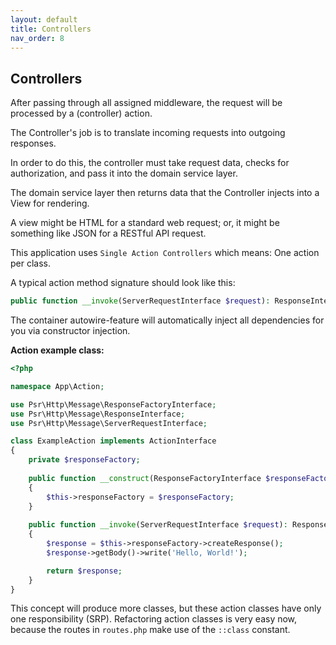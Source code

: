 ```yaml
---
layout: default
title: Controllers
nav_order: 8
---
```


## Controllers

After passing through all assigned middleware, the request will be processed by a (controller) action.

The Controller's job is to translate incoming requests into outgoing responses. 

In order to do this, the controller must take request data, checks for authorization,
and pass it into the domain service layer.

The domain service layer then returns data that the Controller injects into a View for rendering. 

A view might be HTML for a standard web request; or, 
it might be something like JSON for a RESTful API request.

This application uses `Single Action Controllers` which means: One action per class.

A typical action method signature should look like this:

```php
public function __invoke(ServerRequestInterface $request): ResponseInterface
```

The container autowire-feature will automatically inject all dependencies for you via constructor injection.

**Action example class:**

```php
<?php

namespace App\Action;

use Psr\Http\Message\ResponseFactoryInterface;
use Psr\Http\Message\ResponseInterface;
use Psr\Http\Message\ServerRequestInterface;

class ExampleAction implements ActionInterface
{
    private $responseFactory;
    
    public function __construct(ResponseFactoryInterface $responseFactory)
    {
        $this->responseFactory = $responseFactory;
    }
    
    public function __invoke(ServerRequestInterface $request): ResponseInterface
    {
        $response = $this->responseFactory->createResponse();
        $response->getBody()->write('Hello, World!');

        return $response;
    }
}
```

This concept will produce more classes, but these action classes have only one responsibility (SRP).
Refactoring action classes is very easy now, because the routes in `routes.php` make use of the `::class` constant. 
